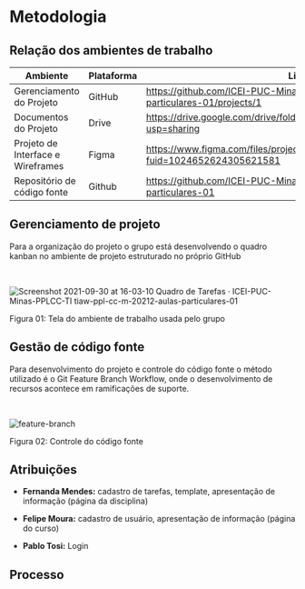 # Metodologia 

## Relação dos ambientes de trabalho

| Ambiente                           | Plataforma | Link de Acesso                                                                                  |
|------------------------------------|------------|-------------------------------------------------------------------------------------------------|
| Gerenciamento do Projeto           | GitHub     | https://github.com/ICEI-PUC-Minas-PPLCC-TI/tiaw-ppl-cc-m-20212-aulas-particulares-01/projects/1 |
| Documentos do Projeto              | Drive      | https://drive.google.com/drive/folders/1MgbWObU_0ehVIDCdJI0hXGzQ_yFI_L33?usp=sharing            |
| Projeto de Interface e  Wireframes | Figma      | https://www.figma.com/files/project/39166143/Team-project?fuid=1024652624305621581              |
| Repositório de código fonte        | Github     | https://github.com/ICEI-PUC-Minas-PPLCC-TI/tiaw-ppl-cc-m-20212-aulas-particulares-01            |

## Gerenciamento de projeto 

Para a organização do projeto o grupo está desenvolvendo o quadro kanban no ambiente de projeto estruturado no próprio GitHub

<br>

![Screenshot 2021-09-30 at 16-03-10 Quadro de Tarefas · ICEI-PUC-Minas-PPLCC-TI tiaw-ppl-cc-m-20212-aulas-particulares-01](https://user-images.githubusercontent.com/89420917/135515352-7ffbe9d9-62cf-456f-a039-309a7940f61f.png)

Figura 01: Tela do ambiente de trabalho usada pelo grupo

## Gestão de código fonte

Para desenvolvimento do projeto e controle do código fonte o método utilizado é o Git Feature Branch Workflow, onde o desenvolvimento de recursos acontece em ramificações de suporte.

<br>

![feature-branch](https://user-images.githubusercontent.com/89420917/135516267-80bbeacd-8275-4d1a-bc39-6b08b4e7e231.png)


Figura 02: Controle do código fonte

## Atribuições

- **Fernanda Mendes:**  cadastro de tarefas, template, apresentação de informação (página da disciplina)


- **Felipe Moura:** cadastro de usuário, apresentação de informação (página do curso)


- **Pablo Tosi:** Login 

## Processo
